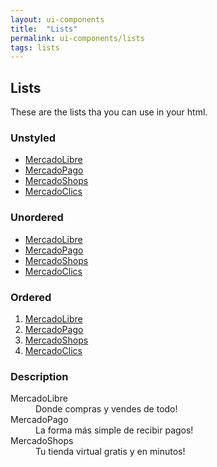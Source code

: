 ```yaml
---
layout: ui-components
title:  "Lists"
permalink: ui-components/lists
tags: lists
---
```


Lists
---------------------

These are the lists tha you can use in your html.

<div class="m-g1-4">
    <h3>Unstyled</h3>
    <ul>
        <li><a href="http://www.mercadolibre.com">MercadoLibre</a></li>
        <li><a href="http://www.mercadopago.com">MercadoPago</a></li>
        <li><a href="http://www.mercadoshops.com">MercadoShops</a></li>
        <li><a href="http://www.mercadoclics.com">MercadoClics</a></li>
    </ul>
</div>
<div class="m-g1-4">
    <h3>Unordered</h3>
    <ul class="ch-list">
        <li><a href="http://www.mercadolibre.com">MercadoLibre</a></li>
        <li><a href="http://www.mercadopago.com">MercadoPago</a></li>
        <li><a href="http://www.mercadoshops.com">MercadoShops</a></li>
        <li><a href="http://www.mercadoclics.com">MercadoClics</a></li>
    </ul>
</div>
<div class="m-g1-4">
    <h3>Ordered</h3>
    <ol class="ch-list">
        <li><a href="http://www.mercadolibre.com">MercadoLibre</a></li>
        <li><a href="http://www.mercadopago.com">MercadoPago</a></li>
        <li><a href="http://www.mercadoshops.com">MercadoShops</a></li>
        <li><a href="http://www.mercadoclics.com">MercadoClics</a></li>
    </ol>
</div>
<div class="m-g1-4">
    <h3>Description</h3>
    <dl class="ch-list">
        <dt>MercadoLibre</dt>
        <dd>Donde compras y vendes de todo!</dd>
        <dt>MercadoPago</dt>
        <dd>La forma más simple de recibir pagos!</dd>
        <dt>MercadoShops</dt>
        <dd>Tu tienda virtual gratis y en minutos!</dd>
    </dl>
</div>